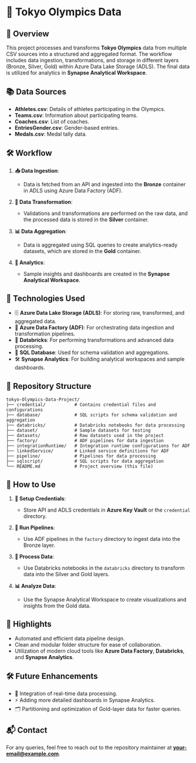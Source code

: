 # 🏅 Tokyo Olympics Data

## 🌟 Overview

This project processes and transforms **Tokyo Olympics** data from multiple CSV sources into a structured and aggregated format. The workflow includes data ingestion, transformations, and storage in different layers (Bronze, Silver, Gold) within Azure Data Lake Storage (ADLS). The final data is utilized for analytics in **Synapse Analytical Workspace**.

## 📚 Data Sources

- **Athletes.csv**: Details of athletes participating in the Olympics.
- **Teams.csv**: Information about participating teams.
- **Coaches.csv**: List of coaches.
- **EntriesGender.csv**: Gender-based entries.
- **Medals.csv**: Medal tally data.

## 🛠️ Workflow

1. **📥 Data Ingestion**:
   - Data is fetched from an API and ingested into the **Bronze** container in ADLS using Azure Data Factory (ADF).

2. **🔄 Data Transformation**:
   - Validations and transformations are performed on the raw data, and the processed data is stored in the **Silver** container.

3. **📊 Data Aggregation**:
   - Data is aggregated using SQL queries to create analytics-ready datasets, which are stored in the **Gold** container.

4. **🔎 Analytics**:
   - Sample insights and dashboards are created in the **Synapse Analytical Workspace**.

## 🔧 Technologies Used

- 🗄️ **Azure Data Lake Storage (ADLS)**: For storing raw, transformed, and aggregated data.
- 🔄 **Azure Data Factory (ADF)**: For orchestrating data ingestion and transformation pipelines.
- 🧱 **Databricks**: For performing transformations and advanced data processing.
- 📜 **SQL Database**: Used for schema validation and aggregations.
- 🛠️ **Synapse Analytics**: For building analytical workspaces and sample dashboards.

## 📂 Repository Structure
```plain.text
tokyo-Olympics-Data-Project/ 
├── credential/           # Contains credential files and configurations 
├── database/             # SQL scripts for schema validation and aggregation 
├── databricks/           # Databricks notebooks for data processing 
├── dataset/              # Sample datasets for testing 
├── datasets/             # Raw datasets used in the project 
├── factory/              # ADF pipelines for data ingestion 
├── integrationRuntime/   # Integration runtime configurations for ADF 
├── linkedService/        # Linked service definitions for ADF 
├── pipeline/             # Pipelines for data processing 
├── sqlscript/            # SQL scripts for data aggregation 
└── README.md             # Project overview (this file)
```

## 🚀 How to Use

1. **🔑 Setup Credentials**:
   - Store API and ADLS credentials in **Azure Key Vault** or the `credential` directory.

2. **🔄 Run Pipelines**:
   - Use ADF pipelines in the `factory` directory to ingest data into the Bronze layer.

3. **📂 Process Data**:
   - Use Databricks notebooks in the `databricks` directory to transform data into the Silver and Gold layers.

4. **📊 Analyze Data**:
   - Use the Synapse Analytical Workspace to create visualizations and insights from the Gold data.

## 🌟 Highlights
- Automated and efficient data pipeline design.
- Clean and modular folder structure for ease of collaboration.
- Utilization of modern cloud tools like **Azure Data Factory**, **Databricks**, and **Synapse Analytics**.

## 🛠️ Future Enhancements
- 🤖 Integration of real-time data processing.
- ⚡ Adding more detailed dashboards in Synapse Analytics.
- 🗂️ Partitioning and optimization of Gold-layer data for faster queries.

## 📬 Contact
For any queries, feel free to reach out to the repository maintainer at **[your-email@example.com](vignanpatchigolla5.com)**.

